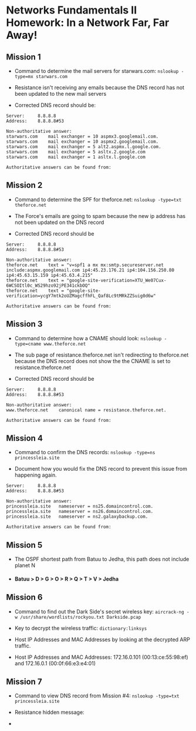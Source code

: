 # Networks Fundamentals II Homework: In a Network Far, Far Away!
## Mission 1
* Command to determine the mail servers for starwars.com: `nslookup -type=mx starwars.com`

* Resistance isn't receiving any emails because the DNS record has not been updated to the new mail servers
* Corrected DNS record should be:
```
Server:		8.8.8.8
Address:	8.8.8.8#53

Non-authoritative answer:
starwars.com	mail exchanger = 10 aspmx3.googlemail.com.
starwars.com	mail exchanger = 10 aspmx2.googlemail.com.
starwars.com	mail exchanger = 5 alt2.aspmx.l.google.com.
starwars.com	mail exchanger = 5 asltx.2.google.com
starwars.com	mail exchanger = 1 asltx.l.google.com

Authoritative answers can be found from:
```

## Mission 2
* Command to determine the SPF for theforce.net: `nslookup -type=txt theforce.net`

* The Force's emails are going to spam because the new ip address has not been updated on the DNS record
* Corrected DNS record should be
```
Server:		8.8.8.8
Address:	8.8.8.8#53

Non-authoritative answer:
theforce.net	text = "v=spf1 a mx mx:smtp.secureserver.net include:aspmx.googlemail.com ip4:45.23.176.21 ip4:104.156.250.80 ip4:45.63.15.159 ip4:45.63.4.215"
theforce.net	text = "google-site-verification=XTU_We07Cux-6WCSOItl0c_WS29hzo92jPE341ckbOQ"
theforce.net	text = "google-site-verification=ycgY7mtk2oUZMagcffhFL_Qaf8Lc9tMRkZZSuig0d6w"

Authoritative answers can be found from:
```

## Mission 3
* Command to determine how a CNAME should look: `nslookup -type=cname www.theforce.net`

* The sub page of resistance.theforce.net isn't redirecting to theforce.net because the DNS record does not show the the CNAME is set to resistance.theforce.net
* Corrected DNS record should be
```
Server:		8.8.8.8
Address:	8.8.8.8#53

Non-authoritative answer:
www.theforce.net	canonical name = resistance.theforce.net.

Authoritative answers can be found from:
```

## Mission 4
* Command to confirm the DNS records: `nslookup -type=ns princessleia.site`

* Document how you would fix the DNS record to prevent this issue from happening again.
```
Server:		8.8.8.8
Address:	8.8.8.8#53

Non-authoritative answer:
princessleia.site	nameserver = ns25.domaincontrol.com.
princessleia.site	nameserver = ns26.domaincontrol.com.
princessleia.site	nameserver = ns2.galaxybackup.com.

Authoritative answers can be found from:
```
## Mission 5
* The OSPF shortest path from Batuu to Jedha, this path does not include planet N
* #### Batuu > D > G > O > R > Q > T > V > Jedha

## Mission 6
* Command to find out the Dark Side's secret wireless key: `aircrack-ng -w /usr/share/wordlists/rockyou.txt Darkside.pcap`

* Key to decrypt the wireless traffic: `dictionary:linksys`

* Host IP Addresses and MAC Addresses by looking at the decrypted ARP traffic.

* Host IP Addresses and MAC Addresses: 172.16.0.101 (00:13:ce:55:98:ef) and 172.16.0.1 (00:0f:66:e3:e4:01)


## Mission 7
* Command to view DNS record from Mission #4: `nslookup -type=txt princessleia.site`

* Resistance hidden message:

*
